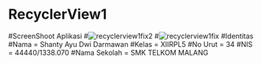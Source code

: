 # RecyclerView1
#ScreenShoot Aplikasi
#![recyclerview1fix2](https://cloud.githubusercontent.com/assets/22720450/20029766/2781bb96-a388-11e6-9028-c4159d82163f.png)
#![recyclerview1fix](https://cloud.githubusercontent.com/assets/22720450/20029767/2783bd88-a388-11e6-8a99-963389c7dd14.png)
#Identitas 
#Nama   = Shanty Ayu Dwi Darmawan
#Kelas  = XIIRPL5
#No Urut  = 34
#NIS = 44440/1338.070
#Nama Sekolah = SMK TELKOM MALANG
